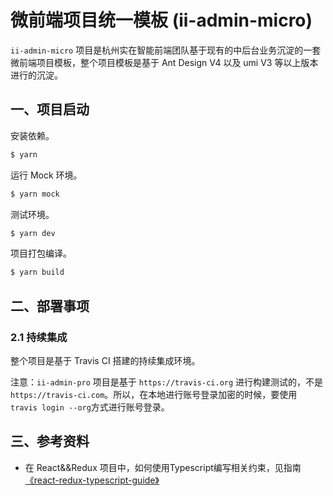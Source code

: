 # 微前端项目统一模板 (ii-admin-micro)

`ii-admin-micro` 项目是杭州实在智能前端团队基于现有的中后台业务沉淀的一套微前端项目模板，整个项目模板是基于 Ant Design V4 以及 umi V3 等以上版本进行的沉淀。

## 一、项目启动 

安装依赖。

```bash
$ yarn
```

运行 Mock 环境。

```bash
$ yarn mock 
```

测试环境。

```bash
$ yarn dev
```

项目打包编译。

```bash
$ yarn build
```

## 二、部署事项

### 2.1 持续集成

整个项目是基于 Travis CI 搭建的持续集成环境。

注意：`ii-admin-pro` 项目是基于 `https://travis-ci.org` 进行构建测试的，不是 `https://travis-ci.com`。所以，在本地进行账号登录加密的时候，要使用 `travis login --org`方式进行账号登录。

## 三、参考资料

+ 在 React&&Redux 项目中，如何使用Typescript编写相关约束，见指南[《react-redux-typescript-guide》](https://github.com/piotrwitek/react-redux-typescript-guide/blob/master/README.md)

